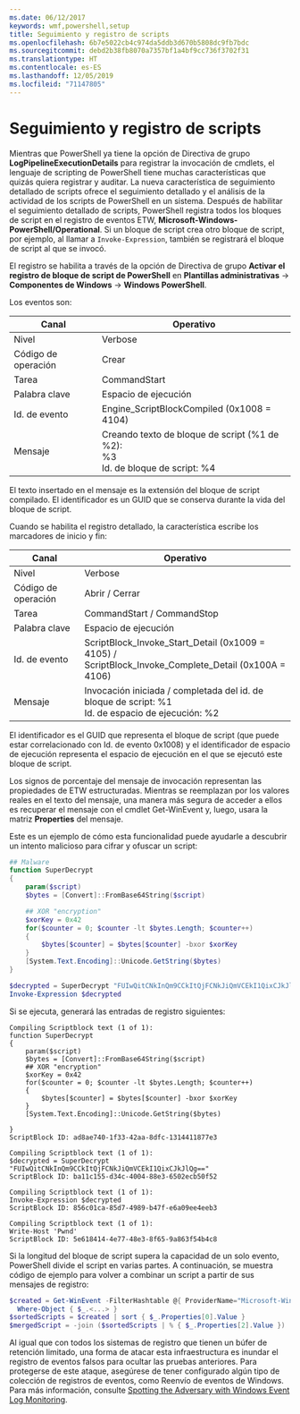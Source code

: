 ```yaml
---
ms.date: 06/12/2017
keywords: wmf,powershell,setup
title: Seguimiento y registro de scripts
ms.openlocfilehash: 6b7e5022cb4c974da5ddb3d670b5808dc9fb7bdc
ms.sourcegitcommit: debd2b38fb8070a7357bf1a4bf9cc736f3702f31
ms.translationtype: HT
ms.contentlocale: es-ES
ms.lasthandoff: 12/05/2019
ms.locfileid: "71147805"
---
```

# <a name="script-tracing-and-logging"></a>Seguimiento y registro de scripts

Mientras que PowerShell ya tiene la opción de Directiva de grupo **LogPipelineExecutionDetails** para registrar la invocación de cmdlets, el lenguaje de scripting de PowerShell tiene muchas características que quizás quiera registrar y auditar. La nueva característica de seguimiento detallado de scripts ofrece el seguimiento detallado y el análisis de la actividad de los scripts de PowerShell en un sistema. Después de habilitar el seguimiento detallado de scripts, PowerShell registra todos los bloques de script en el registro de eventos ETW, **Microsoft-Windows-PowerShell/Operational**. Si un bloque de script crea otro bloque de script, por ejemplo, al llamar a `Invoke-Expression`, también se registrará el bloque de script al que se invocó.

El registro se habilita a través de la opción de Directiva de grupo **Activar el registro de bloque de script de PowerShell** en **Plantillas administrativas** -> **Componentes de Windows** -> **Windows PowerShell**.

Los eventos son:

| Canal |                               Operativo                               |
| ------- | ----------------------------------------------------------------------- |
| Nivel   | Verbose                                                                 |
| Código de operación  | Crear                                                                  |
| Tarea    | CommandStart                                                            |
| Palabra clave | Espacio de ejecución                                                                |
| Id. de evento | Engine_ScriptBlockCompiled (0x1008 = 4104)                              |
| Mensaje | Creando texto de bloque de script (%1 de %2): </br> %3 </br> Id. de bloque de script: %4 |


El texto insertado en el mensaje es la extensión del bloque de script compilado. El identificador es un GUID que se conserva durante la vida del bloque de script.

Cuando se habilita el registro detallado, la característica escribe los marcadores de inicio y fin:

| Canal |                                 Operativo                                |
| ------- | -------------------------------------------------------------------------- |
| Nivel   | Verbose                                                                    |
| Código de operación  | Abrir / Cerrar                                                               |
| Tarea    | CommandStart / CommandStop                                                 |
| Palabra clave | Espacio de ejecución                                                                   |
| Id. de evento | ScriptBlock\_Invoke\_Start\_Detail (0x1009 = 4105) / </br> ScriptBlock\_Invoke\_Complete\_Detail (0x100A = 4106) |
| Mensaje | Invocación iniciada / completada del id. de bloque de script: %1 </br> Id. de espacio de ejecución: %2 |

El identificador es el GUID que representa el bloque de script (que puede estar correlacionado con Id. de evento 0x1008) y el identificador de espacio de ejecución representa el espacio de ejecución en el que se ejecutó este bloque de script.

Los signos de porcentaje del mensaje de invocación representan las propiedades de ETW estructuradas. Mientras se reemplazan por los valores reales en el texto del mensaje, una manera más segura de acceder a ellos es recuperar el mensaje con el cmdlet Get-WinEvent y, luego, usara la matriz **Properties** del mensaje.

Este es un ejemplo de cómo esta funcionalidad puede ayudarle a descubrir un intento malicioso para cifrar y ofuscar un script:

```powershell
## Malware
function SuperDecrypt
{
    param($script)
    $bytes = [Convert]::FromBase64String($script)

    ## XOR "encryption"
    $xorKey = 0x42
    for($counter = 0; $counter -lt $bytes.Length; $counter++)
    {
        $bytes[$counter] = $bytes[$counter] -bxor $xorKey
    }
    [System.Text.Encoding]::Unicode.GetString($bytes)
}

$decrypted = SuperDecrypt "FUIwQitCNkInQm9CCkItQjFCNkJiQmVCEkI1QixCJkJlQg=="
Invoke-Expression $decrypted
```

Si se ejecuta, generará las entradas de registro siguientes:

```Output
Compiling Scriptblock text (1 of 1):
function SuperDecrypt
{
    param($script)
    $bytes = [Convert]::FromBase64String($script)
    ## XOR "encryption"
    $xorKey = 0x42
    for($counter = 0; $counter -lt $bytes.Length; $counter++)
    {
        $bytes[$counter] = $bytes[$counter] -bxor $xorKey
    }
    [System.Text.Encoding]::Unicode.GetString($bytes)

}
ScriptBlock ID: ad8ae740-1f33-42aa-8dfc-1314411877e3

Compiling Scriptblock text (1 of 1):
$decrypted = SuperDecrypt "FUIwQitCNkInQm9CCkItQjFCNkJiQmVCEkI1QixCJkJlQg=="
ScriptBlock ID: ba11c155-d34c-4004-88e3-6502ecb50f52

Compiling Scriptblock text (1 of 1):
Invoke-Expression $decrypted
ScriptBlock ID: 856c01ca-85d7-4989-b47f-e6a09ee4eeb3

Compiling Scriptblock text (1 of 1):
Write-Host 'Pwnd'
ScriptBlock ID: 5e618414-4e77-48e3-8f65-9a863f54b4c8
```

Si la longitud del bloque de script supera la capacidad de un solo evento, PowerShell divide el script en varias partes. A continuación, se muestra código de ejemplo para volver a combinar un script a partir de sus mensajes de registro:

```powershell
$created = Get-WinEvent -FilterHashtable @{ ProviderName="Microsoft-Windows-PowerShell"; Id = 4104 } |
  Where-Object { $_.<...> }
$sortedScripts = $created | sort { $_.Properties[0].Value }
$mergedScript = -join ($sortedScripts | % { $_.Properties[2].Value })
```

Al igual que con todos los sistemas de registro que tienen un búfer de retención limitado, una forma de atacar esta infraestructura es inundar el registro de eventos falsos para ocultar las pruebas anteriores. Para protegerse de este ataque, asegúrese de tener configurado algún tipo de colección de registros de eventos, como Reenvío de eventos de Windows. Para más información, consulte [Spotting the Adversary with Windows Event Log Monitoring](https://apps.nsa.gov/iaarchive/library/reports/spotting-the-adversary-with-windows-event-log-monitoring.cfm).